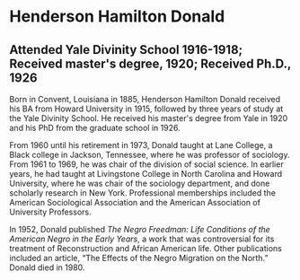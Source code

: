 # Henderson Hamilton Donald
## Attended Yale Divinity School 1916-1918; Received master's degree, 1920; Received Ph.D., 1926
Born in Convent, Louisiana in 1885, Henderson Hamilton Donald received his BA from Howard University in 1915, followed by three years of study at the Yale Divinity School. He received his master's degree from Yale in 1920 and his PhD from the graduate school in 1926. 

From 1960 until his retirement in 1973, Donald taught at Lane College, a Black college in Jackson, Tennessee, where he was professor of sociology. From 1961 to 1969, he was chair of the division of social science. In earlier years, he had taught at Livingstone College in North Carolina and Howard University, where he was chair of the sociology department, and done scholarly research in New York. Professional memberships included the American Sociological Association and the American Association of University Professors.  

In 1952, Donald published *The Negro Freedman: Life Conditions of the American Negro in the Early Years*, a work that was controversial for its treatment of Reconstruction and African American life. Other publications included an article, “The Effects of the Negro Migration on the North.” Donald died in 1980.
